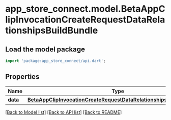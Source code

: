 # app_store_connect.model.BetaAppClipInvocationCreateRequestDataRelationshipsBuildBundle

## Load the model package
```dart
import 'package:app_store_connect/api.dart';
```

## Properties
Name | Type | Description | Notes
------------ | ------------- | ------------- | -------------
**data** | [**BetaAppClipInvocationCreateRequestDataRelationshipsBuildBundleData**](BetaAppClipInvocationCreateRequestDataRelationshipsBuildBundleData.md) |  | 

[[Back to Model list]](../README.md#documentation-for-models) [[Back to API list]](../README.md#documentation-for-api-endpoints) [[Back to README]](../README.md)


